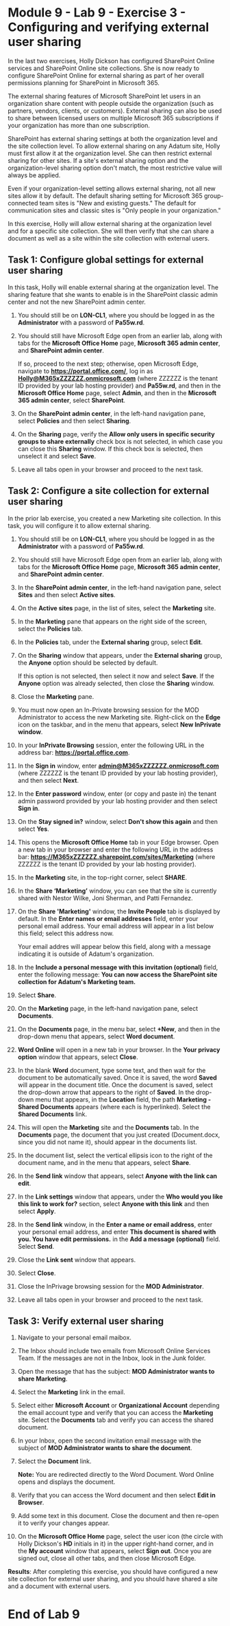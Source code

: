 # Module 9 - Lab 9 - Exercise 3 - Configuring and verifying external user sharing

In the last two exercises, Holly Dickson has configured SharePoint Online services and SharePoint Online site collections. She is now ready to configure SharePoint Online for external sharing as part of her overall permissions planning for SharePoint in Microsoft 365.

The external sharing features of Microsoft SharePoint let users in an organization share content with people outside the organization (such as partners, vendors, clients, or customers). External sharing can also be used to share between licensed users on multiple Microsoft 365 subscriptions if your organization has more than one subscription. 

SharePoint has external sharing settings at both the organization level and the site collection level. To allow external sharing on any Adatum site, Holly must first allow it at the organization level. She can then restrict external sharing for other sites. If a site's external sharing option and the organization-level sharing option don't match, the most restrictive value will always be applied.

Even if your organization-level setting allows external sharing, not all new sites allow it by default. The default sharing setting for Microsoft 365 group-connected team sites is "New and existing guests." The default for communication sites and classic sites is "Only people in your organization."

In this exercise, Holly will allow external sharing at the organization level and for a specific site collection. She will then verify that she can share a document as well as a site within the site collection with external users. 


## Task 1: Configure global settings for external user sharing

In this task, Holly will enable external sharing at the organization level. The sharing feature that she wants to enable is in the SharePoint classic admin center and not the new SharePoint admin center.

1. You should still be on **LON-CL1**, where you should be logged in as the **Administrator** with a password of **Pa55w.rd**.

2. You should still have Microsoft Edge open from an earlier lab, along with tabs for the **Microsoft Office Home** page, **Microsoft 365 admin center**, and **SharePoint admin center**. <br/>

	If so, proceed to the next step; otherwise, open Microsoft Edge, navigate to **https://portal.office.com/**, log in as **Holly@M365xZZZZZZ.onmicrosoft.com** (where ZZZZZZ is the tenant ID provided by your lab hosting provider) and **Pa55w.rd**, and then in the **Microsoft Office Home** page, select **Admin**, and then in the **Microsoft 365 admin center**, select **SharePoint**.

3. On the **SharePoint admin center**, in the left-hand navigation pane, select **Policies** and then select **Sharing**.

4. On the **Sharing** page, verify the **Allow only users in specific security groups to share externally** check box is not selected, in which case you can close this **Sharing** window. If this check box is selected, then unselect it and select **Save**.

5. Leave all tabs open in your browser and proceed to the next task. 



## Task 2: Configure a site collection for external user sharing

In the prior lab exercise, you created a new Marketing site collection. In this task, you will configure it to allow external sharing.

1. You should still be on **LON-CL1**, where you should be logged in as the **Administrator** with a password of **Pa55w.rd**.

2. You should still have Microsoft Edge open from an earlier lab, along with tabs for the **Microsoft Office Home** page, **Microsoft 365 admin center**, and **SharePoint admin center**.

3. In the **SharePoint admin center**, in the left-hand navigation pane, select **Sites** and then select **Active sites**.

4. On the **Active sites** page, in the list of sites, select the **Marketing** site. 

5. In the **Marketing** pane that appears on the right side of the screen, select the **Policies** tab. 

6. In the **Policies** tab, under the **External sharing** group, select **Edit**.

7. On the **Sharing** window that appears, under the **External sharing** group, the **Anyone** option should be selected by default. <br/>

	If this option is not selected, then select it now and select **Save**. If the **Anyone** option was already selected, then close the **Sharing** window.

8. Close the **Marketing** pane.

9. You must now open an In-Private browsing session for the MOD Administrator to access the new Marketing site. Right-click on the **Edge** icon on the taskbar, and in the menu that appears, select **New InPrivate window**.

10. In your **InPrivate Browsing** session, enter the following URL in the address bar: **https://portal.office.com**.

11. In the **Sign in** window, enter **admin@M365xZZZZZZ.onmicrosoft.com** (where ZZZZZZ is the tenant ID provided by your lab hosting provider), and then select **Next**.

12. In the **Enter password** window, enter (or copy and paste in) the tenant admin password provided by your lab hosting provider and then select **Sign in**.

13. On the **Stay signed in?** window, select **Don't show this again** and then select **Yes**. 

14. This opens the **Microsoft Office Home** tab in your Edge browser. Open a new tab in your browser and enter the following URL in the address bar: **https://M365xZZZZZZ.sharepoint.com/sites/Marketing** (where ZZZZZZ is the tenant ID provided by your lab hosting provider).

15. In the **Marketing** site, in the top-right corner, select **SHARE**.

16. In the **Share ‘Marketing’** window, you can see that the site is currently shared with Nestor Wilke, Joni Sherman, and Patti Fernandez. 

17. On the **Share 'Marketing'** window, the **Invite People** tab is displayed by default. In the **Enter names or email addresses** field, enter your personal email address. Your email address will appear in a list below this field; select this address now.  <br/>

	Your email addres will appear below this field, along with a message indicating it is outside of Adatum's organization. 

18. In the **Include a personal message with this invitation (optional)** field, enter the following message: **You can now access the SharePoint site collection for Adatum's Marketing team.** 

19. Select **Share**.

20. On the **Marketing** page, in the left-hand navigation pane, select **Documents**.

21. On the **Documents** page, in the menu bar, select **+New**, and then in the drop-down menu that appears, select **Word document**.

22. **Word Online** will open in a new tab in your browser. In the **Your privacy option** window that appears, select **Close**.

23. In the blank **Word** document, type some text, and then wait for the document to be automatically saved. Once it is saved, the word **Saved** will appear in the document title. Once the document is saved, select the drop-down arrow that appears to the right of **Saved**. In the drop-down menu that appears, in the **Location** field, the path **Marketing - Shared Documents** appears (where each is hyperlinked). Select the **Shared Documents** link. 

24. This will open the **Marketing** site and the **Documents** tab. In the **Documents** page, the document that you just created (Document.docx, since you did not name it), should appear in the documents list.

25. In the document list, select the vertical ellipsis icon to the right of the document name, and in the menu that appears, select **Share**.

26. In the **Send link** window that appears, select **Anyone with the link can edit**. 

27. In the **Link settings** window that appears, under the **Who would you like this link to work for?** section, select **Anyone with this link** and then select **Apply**.

28. In the **Send link** window, in the **Enter a name or email address**, enter your personal email address, and enter **This document is shared with you. You have edit permissions.** in the **Add a message (optional)** field. Select **Send**.

29. Close the **Link sent** window that appears.

30. Select **Close**.

31. Close the InPrivage browsing session for the **MOD Administrator**.

32. Leave all tabs open in your browser and proceed to the next task. 

## Task 3: Verify external user sharing

1. Navigate to your personal email maibox. 

2. The Inbox should include two emails from Microsoft Online Services Team. If the messages are not in the Inbox, look in the Junk folder. 

3. Open the message that has the subject: **MOD Administrator wants to share Marketing**. 

4. Select the **Marketing** link in the email.

5. Select either **Microsoft Account** or **Organizational Account** depending the email account type and verify that you can access the **Marketing** site. Select the **Documents** tab and verify you can access the shared document.

6. In your Inbox, open the second invitation email message with the subject of **MOD Administrator wants to share the document**.

7. Select the **Document** link. <br/>

	**Note:** You are redirected directly to the Word Document. Word Online opens and displays the document.

8. Verify that you can access the Word document and then select **Edit in Browser**. 

9. Add some text in this document. Close the document and then re-open it to verify your changes appear. 

10. On the **Microsoft Office Home** page, select the user icon (the circle with Holly Dickson's **HD** initials in it) in the upper right-hand corner, and in the **My account** window that appears, select **Sign out**. Once you are signed out, close all other tabs, and then close Microsoft Edge.  


**Results**: After completing this exercise, you should have configured a new site collection for external user sharing, and you should have shared a site and a document with external users.

# End of Lab 9
 
